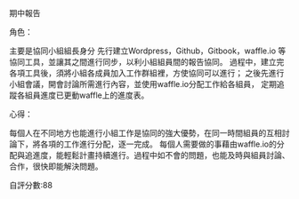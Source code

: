 期中報告 

角色： 

主要是協同小組組長身分
先行建立Wordpress，Github，Gitbook，waffle.io 等協同工具，並讓其之間進行同步，以利小組組員間的報告協同。
過程中，建立完各項工具後，須將小組各成員加入工作群組裡，方使協同可以進行；
之後先進行小組會議，開會討論所需進行內容，並使用waffle.io分配工作給各組員，
定期追蹤各組員進度已更動waffle上的進度表。

心得：

每個人在不同地方也能進行小組工作是協同的強大優勢，在同一時間組員的互相討論下，將各項的工作進行分配，逐一完成。 每個人需要做的事藉由waffle.io的分配與追進度，能輕鬆計畫持續進行。過程中如不會的問題，也能及時與組員討論、合作，很快即能解決問題。


自評分數:88

